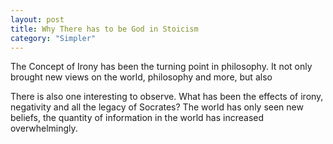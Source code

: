 ```yaml
---
layout: post
title: Why There has to be God in Stoicism
category: "Simpler"
---
```


The Concept of Irony has been the turning point in philosophy. It not
only brought new views on the world, philosophy and more, but also 

There is also one interesting to observe. What has been the effects of
irony, negativity and all the legacy of Socrates? The world has only
seen new beliefs, the quantity of information in the world has
increased overwhelmingly. 
